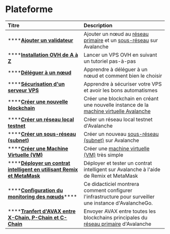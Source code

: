 # Plateforme

| Titre | Description |
| :--- | :--- |
| \*\*\*\*[**Ajouter un validateur**](../noeuds-et-mise-en-jeu/ajouter-un-validateur.md) | Ajouter un nœud au [réseau primaire](../../../apprendre/presentation-du-systeme/) et un [sous-réseau](../../../apprendre/presentation-du-systeme/#sous-reseaux-subnets) sur Avalanche |
| \*\*\*\*[**Installation OVH de A à Z**](./) | Lancer un VPS OVH en suivant un tutoriel pas-à-pas |
| \*\*\*\*[**Déléguer à un nœud**](../noeuds-et-mise-en-jeu/deleguer-a-un-noeud.md) | Apprendre à déléguer à un nœud et comment bien le choisir |
| \*\*\*\*[**Sécurisation d'un serveur VPS**](../noeuds-et-mise-en-jeu/securisation-dun-serveur-vps.md) | Apprendre à sécuriser votre VPS et avoir les bons automatismes |
| \*\*\*\*[**Créer une nouvelle blockchain**](creer-une-nouvelle-blockchain.md) | Créer une blockchain en créant une nouvelle instance de la [machine virtuelle Avalanche](../../../apprendre/presentation-du-systeme/#chaine-dechange-x-chain) |
| \*\*\*\*[**Créer un réseau local testnet**](creer-un-reseau-local-testnet.md) | Créer un réseau local testnet d'Avalanche |
| \*\*\*\*[**Créer un sous-réseau \(subnet\)**](creer-un-sous-reseau-subnet.md) | Créer un nouveau [sous-réseau \(subnet\)](https://app.gitbook.com/@nicolas-avalabs/s/avalanche-tutoriels/~/drafts/-MLUm20IvXzNp8g3dJ0d/apprendre/presentation-du-systeme#sous-reseaux-subnets/~/settings/customization) sur Avalanche |
| \*\*\*\*[**Créer une Machine Virtuelle \(VM\)**](creer-une-machine-virtuelle.md) | Créer une [machine virtuelle \(VM\)](../../../apprendre/presentation-du-systeme/#machine-virtuelle-vm) très simple |
| \*\*\*\*[**Déployer un contrat intelligent en utilisant Remix et MetaMask**](../contrats-intelligents/deployer-un-contrat-intelligent.md) | Déployer et tester un contrat intelligent sur Avalanche à l'aide de Remix et MetaMask |
| \*\*\*\*[**Configuration du monitoring des nœuds**](../noeuds-et-mise-en-jeu/configuration-du-monitoring-des-noeuds.md)\*\*\*\* | Ce didacticiel montrera comment configurer l'infrastructure pour surveiller une instance d'AvalancheGo. |
| \*\*\*\*[**Tranfert d'AVAX entre X-Chain, P-Chain et C-Chain**](./) | Envoyer AVAX entre toutes les blockchains principales du [réseau primaire](https://app.gitbook.com/@nicolas-avalabs/s/avalanche-tutoriels/~/drafts/-MLUm20IvXzNp8g3dJ0d/apprendre/presentation-du-systeme/~/settings/customization) d'Avalanche |

